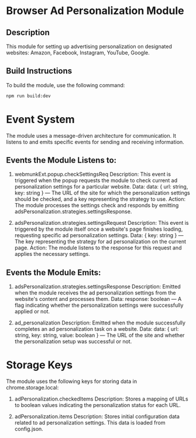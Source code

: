 # Browser Ad Personalization Module

## Description
This module for setting up advertising personalization on designated websites: Amazon, Facebook, Instagram, YouTube, Google.

## Build Instructions
To build the module, use the following command:
```bash
npm run build:dev
```

# Event System
The module uses a message-driven architecture for communication. It listens to and emits specific events for sending and receiving information.

## Events the Module Listens to:
1. webmunkExt.popup.checkSettingsReq
Description: This event is triggered when the popup requests the module to check current ad personalization settings for a particular website.
Data:
  data: { url: string, key: string } — The URL of the site for which the personalization settings should be checked, and a key representing the strategy to use.
Action: The module processes the settings check and responds by emitting adsPersonalization.strategies.settingsResponse.

2. adsPersonalization.strategies.settingsRequest
Description: This event is triggered by the module itself once a website's page finishes loading, requesting specific ad personalization settings.
Data:
  { key: string } — The key representing the strategy for ad personalization on the current page.
Action: The module listens to the response for this request and applies the necessary settings.

## Events the Module Emits:
1. adsPersonalization.strategies.settingsResponse
Description: Emitted when the module receives the ad personalization settings from the website's content and processes them.
Data:
  response: boolean — A flag indicating whether the personalization settings were successfully applied or not.

2. ad_personalization
Description: Emitted when the module successfully completes an ad personalization task on a website.
Data:
  data: { url: string, key: string, value: boolean } — The URL of the site and whether the personalization setup was successful or not.

# Storage Keys
The module uses the following keys for storing data in chrome.storage.local:

1. adPersonalization.checkedItems
Description: Stores a mapping of URLs to boolean values indicating the personalization status for each URL.

2. adPersonalization.items
Description: Stores initial configuration data related to ad personalization settings. This data is loaded from config.json.
